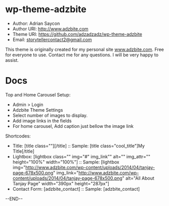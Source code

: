 wp-theme-adzbite
================
- Author: Adrian Saycon 
- Author URI: http://www.adzbite.com 
- Theme URI: https://github.com/adzadzadz/wp-theme-adzbite 
- Email: storytellercontact2@gmail.com 


This theme is originally created for my personal site www.adzbite.com. Free for everyone to use.
Contact me for any questions. I will be very happy to assist.


Docs
============
Top and Home Carousel Setup: 
- Admin > Login 
- Adzbite Theme Settings 
- Select number of images to display. 
- Add image links in the fields  
- For home carousel, Add caption just bellow the image link 

Shortcodes:
- Title: [title class=""][/title] :: Sample: [title class="cool_title"]My Title[/title]
- Lightbox: [lightbox class="" img="#" img_link"" alt="" img_attr="" height="100%" width="100%"] :: Sample: [lightbox img="http://www.adzbite.com/wp-content/uploads/2014/04/tanjay-page-678x500.png" img_link="http://www.adzbite.com/wp-content/uploads/2014/04/tanjay-page-678x500.png" alt="All About Tanjay Page" width="390px" height="287px"]
- Contact Form: [adzbite_contact] :: Sample: [adzbite_contact]


--END--